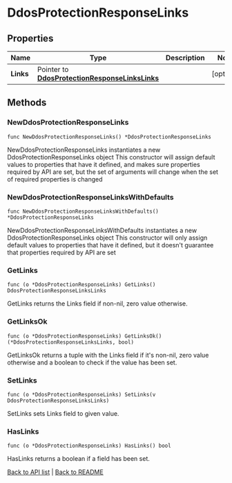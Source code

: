 # DdosProtectionResponseLinks

## Properties

Name | Type | Description | Notes
------------ | ------------- | ------------- | -------------
**Links** | Pointer to [**DdosProtectionResponseLinksLinks**](DdosProtectionResponseLinksLinks.md) |  | [optional] 

## Methods

### NewDdosProtectionResponseLinks

`func NewDdosProtectionResponseLinks() *DdosProtectionResponseLinks`

NewDdosProtectionResponseLinks instantiates a new DdosProtectionResponseLinks object
This constructor will assign default values to properties that have it defined,
and makes sure properties required by API are set, but the set of arguments
will change when the set of required properties is changed

### NewDdosProtectionResponseLinksWithDefaults

`func NewDdosProtectionResponseLinksWithDefaults() *DdosProtectionResponseLinks`

NewDdosProtectionResponseLinksWithDefaults instantiates a new DdosProtectionResponseLinks object
This constructor will only assign default values to properties that have it defined,
but it doesn't guarantee that properties required by API are set

### GetLinks

`func (o *DdosProtectionResponseLinks) GetLinks() DdosProtectionResponseLinksLinks`

GetLinks returns the Links field if non-nil, zero value otherwise.

### GetLinksOk

`func (o *DdosProtectionResponseLinks) GetLinksOk() (*DdosProtectionResponseLinksLinks, bool)`

GetLinksOk returns a tuple with the Links field if it's non-nil, zero value otherwise
and a boolean to check if the value has been set.

### SetLinks

`func (o *DdosProtectionResponseLinks) SetLinks(v DdosProtectionResponseLinksLinks)`

SetLinks sets Links field to given value.

### HasLinks

`func (o *DdosProtectionResponseLinks) HasLinks() bool`

HasLinks returns a boolean if a field has been set.


[Back to API list](../README.md#documentation-for-api-endpoints) | [Back to README](../README.md)
